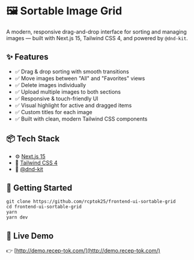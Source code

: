# 🖼️ Sortable Image Grid

A modern, responsive drag-and-drop interface for sorting and managing images — built with Next.js 15, Tailwind CSS 4, and powered by `@dnd-kit`.

## ✨ Features

- ✅ Drag & drop sorting with smooth transitions  
- ✅ Move images between "All" and "Favorites" views  
- ✅ Delete images individually  
- ✅ Upload multiple images to both sections  
- ✅ Responsive & touch-friendly UI  
- ✅ Visual highlight for active and dragged items  
- ✅ Custom titles for each image  
- ✅ Built with clean, modern Tailwind CSS components

## 📦 Tech Stack

- ⚙️ [Next.js 15](https://nextjs.org/)
- 🎨 [Tailwind CSS 4](https://tailwindcss.com/)
- 🧩 [@dnd-kit](https://github.com/clauderic/dnd-kit)

## 🚀 Getting Started

```
git clone https://github.com/rcptok25/frontend-ui-sortable-grid
cd frontend-ui-sortable-grid
yarn
yarn dev
```

## 🔗 Live Demo

👉 [http://demo.recep-tok.com/](http://demo.recep-tok.com/)
